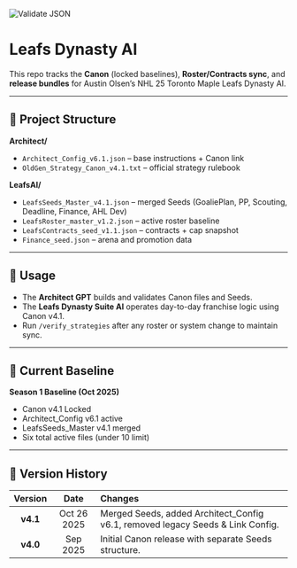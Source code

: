 ![Validate JSON](https://github.com/austinolsenpersonal-jpg/Leafs-Dynasty-AI/actions/workflows/validate.yml/badge.svg)

# Leafs Dynasty AI

This repo tracks the **Canon** (locked baselines), **Roster/Contracts sync**, and **release bundles** for Austin Olsen’s NHL 25 Toronto Maple Leafs Dynasty AI.

---

## 📁 Project Structure

**Architect/**
- `Architect_Config_v6.1.json` – base instructions + Canon link  
- `OldGen_Strategy_Canon_v4.1.txt` – official strategy rulebook  

**LeafsAI/**
- `LeafsSeeds_Master_v4.1.json` – merged Seeds (GoaliePlan, PP, Scouting, Deadline, Finance, AHL Dev)  
- `LeafsRoster_master_v1.2.json` – active roster baseline  
- `LeafsContracts_seed_v1.1.json` – contracts + cap snapshot  
- `Finance_seed.json` – arena and promotion data  

---

## 🧭 Usage

- The **Architect GPT** builds and validates Canon files and Seeds.  
- The **Leafs Dynasty Suite AI** operates day-to-day franchise logic using Canon v4.1.  
- Run `/verify_strategies` after any roster or system change to maintain sync.

---

## 🏁 Current Baseline

**Season 1 Baseline (Oct 2025)**  
- Canon v4.1 Locked  
- Architect_Config v6.1 active  
- LeafsSeeds_Master v4.1 merged  
- Six total active files (under 10 limit)

---

## 🧾 Version History

| Version | Date | Changes |
|:--------:|:----:|:--------|
| **v4.1** | Oct 26 2025 | Merged Seeds, added Architect_Config v6.1, removed legacy Seeds & Link Config. |
| **v4.0** | Sep 2025 | Initial Canon release with separate Seeds structure. |

